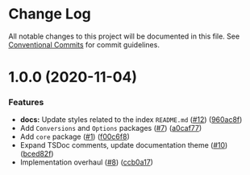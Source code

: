 # Change Log

All notable changes to this project will be documented in this file.
See [Conventional Commits](https://conventionalcommits.org) for commit guidelines.

# 1.0.0 (2020-11-04)


### Features

* **docs:** Update styles related to the index `README.md` ([#12](https://github.com/uStudioTeam/ts4ocds/issues/12)) ([960ac8f](https://github.com/uStudioTeam/ts4ocds/commit/960ac8f2a90c9b1cf945509c3b97beb42ba380f6))
* Add `Conversions` and `Options` packages ([#7](https://github.com/uStudioTeam/ts4ocds/issues/7)) ([a0caf77](https://github.com/uStudioTeam/ts4ocds/commit/a0caf772903737f89fc8da74ce7a2aee1dd3c312))
* Add `core` package ([#1](https://github.com/uStudioTeam/ts4ocds/issues/1)) ([f00c6f8](https://github.com/uStudioTeam/ts4ocds/commit/f00c6f88c425b7960359d6e8e511df836bbad37f))
* Expand TSDoc comments, update documentation theme ([#10](https://github.com/uStudioTeam/ts4ocds/issues/10)) ([bced82f](https://github.com/uStudioTeam/ts4ocds/commit/bced82f8fa179b0e0c27fa77eb57be2d58ce7bbc))
* Implementation overhaul ([#8](https://github.com/uStudioTeam/ts4ocds/issues/8)) ([ccb0a17](https://github.com/uStudioTeam/ts4ocds/commit/ccb0a17468b9ed275d30863e8b34e41ee4c28681))
